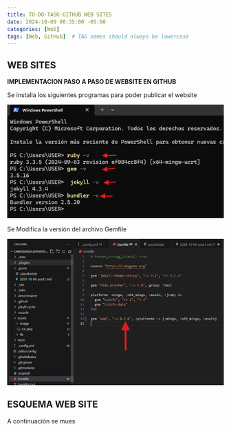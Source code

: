 ```yaml
---
title: TO-DO-TASK-GITHUB WEB SITES
date: 2024-10-09 00:35:00 -05:00
categories: [Web]
tags: [Web, GitHub]  # TAG names should always be lowercase
---
```


## WEB SITES

**IMPLEMENTACION PASO A PASO DE WEBSITE EN GITHUB**



Se installa los siguientes programas para poder publicar el website

![alt text](assets/image/install.png)

Se Modifica la versión del archivo Gemfile

![alt text](assets/image/Gemfile.png)




## ESQUEMA WEB SITE

A continuación se mues